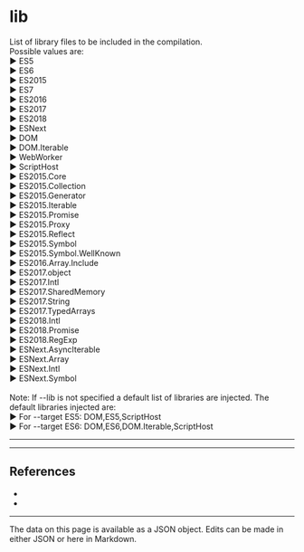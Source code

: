 <!-- Important! Do not modify comment blocks. They are necessary for the transformer to work properly -->

<!-- title -->
# lib

<!-- shortDescription -->
List of library files to be included in the compilation.<br/>Possible values are:  <br/>► ES5 <br/>► ES6 <br/>► ES2015 <br/>► ES7 <br/>► ES2016 <br/>► ES2017  <br/>► ES2018 <br/>► ESNext <br/>► DOM <br/>► DOM.Iterable <br/>► WebWorker <br/>► ScriptHost <br/>► ES2015.Core <br/>► ES2015.Collection <br/>► ES2015.Generator <br/>► ES2015.Iterable <br/>► ES2015.Promise <br/>► ES2015.Proxy <br/>► ES2015.Reflect <br/>► ES2015.Symbol <br/>► ES2015.Symbol.WellKnown <br/>► ES2016.Array.Include <br/>► ES2017.object <br/>► ES2017.Intl <br/>► ES2017.SharedMemory <br/>► ES2017.String <br/>► ES2017.TypedArrays <br/>► ES2018.Intl <br/>► ES2018.Promise <br/>► ES2018.RegExp <br/>► ESNext.AsyncIterable <br/>► ESNext.Array <br/>► ESNext.Intl <br/>► ESNext.Symbol <br/><br/> Note: If --lib is not specified a default list of libraries are injected. The default libraries injected are:  <br/> ► For --target ES5: DOM,ES5,ScriptHost<br/>  ► For --target ES6: DOM,ES6,DOM.Iterable,ScriptHost

---

<!-- extendedDescription -->


---

<!-- references -->
## References
- []()
- []()
---

<!-- footer -->
The data on this page is available as a JSON object. Edits can be made in either JSON or here in Markdown.
